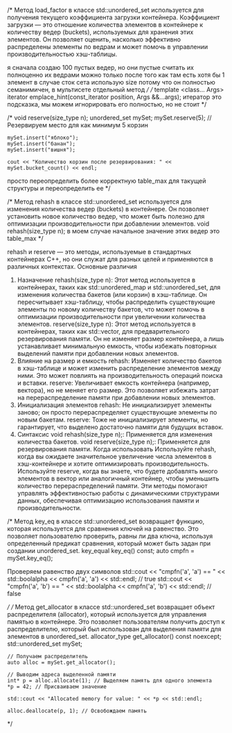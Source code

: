  /*
  Метод load_factor в классе std::unordered_set используется для получения
  текущего коэффициента загрузки контейнера. Коэффициент загрузки — это
  отношение количества элементов в контейнере к количеству ведер (buckets),
  используемых для хранения этих элементов. Он позволяет оценить, насколько
  эффективно распределены элементы по ведрам и может помочь в управлении
  производительностью хэш-таблицы.

  я сначала создаю 100 пустых ведер, но они пустые
  считать их полноценно их ведрами можно только после того как там есть хотя бы
  1 элемент в случае сток сета использую size потому что он полностью
  семанимичен, в мультисете отдельный метод
  */
  /*
    template <class... Args>
    iterator emplace_hint(const_iterator position, Args &&...args);
  итератор это подсказка, мы можем игнорировать его полностью, но не стоит
  */








  /*
  void reserve(size_type n);
   unordered_set<string> mySet;
    mySet.reserve(5); // Резервируем место для как минимум 5 корзин

    mySet.insert("яблоко");
    mySet.insert("банан");
    mySet.insert("вишня");

    cout << "Количество корзин после резервирования: " << mySet.bucket_count() << endl;

  просто переопределить более корректную table_max для такущей структуры
  и переопределить ее
  */

  /*
  Метод rehash в классе std::unordered_set используется для изменения количества
  ведер (buckets) в контейнере. Он позволяет установить новое количество ведер,
  что может быть полезно для оптимизации производительности при добавлении
  элементов.
  void rehash(size_type n);
  в моем случае начальное значение этих ведер это table_max
  */


rehash и reserve — это методы, используемые в стандартных контейнерах C++, но они служат для разных целей и применяются в различных контекстах.
Основные различия
1. Назначение
rehash(size_type n): Этот метод используется в контейнерах, таких как std::unordered_map и std::unordered_set, для изменения количества бакетов (или корзин) в хэш-таблице. Он пересчитывает хэш-таблицу, чтобы распределить существующие элементы по новому количеству бакетов, что может помочь в оптимизации производительности при увеличении количества элементов.
reserve(size_type n): Этот метод используется в контейнерах, таких как std::vector, для предварительного резервирования памяти. Он не изменяет размер контейнера, а лишь устанавливает минимальную емкость, чтобы избежать повторных выделений памяти при добавлении новых элементов.
2. Влияние на размер и емкость
rehash: Изменяет количество бакетов в хэш-таблице и может изменить распределение элементов между ними. Это может повлиять на производительность операций поиска и вставки.
reserve: Увеличивает емкость контейнера (например, вектора), но не меняет его размер. Это позволяет избежать затрат на перераспределение памяти при добавлении новых элементов.
3. Инициализация элементов
rehash: Не инициализирует элементы заново; он просто перераспределяет существующие элементы по новым бакетам.
reserve: Тоже не инициализирует элементы, но гарантирует, что выделено достаточно памяти для будущих вставок.
4. Синтаксис
void rehash(size_type n);: Применяется для изменения количества бакетов.
void reserve(size_type n);: Применяется для резервирования памяти.
Когда использовать
Используйте rehash, когда вы ожидаете значительное увеличение числа элементов в хэш-контейнере и хотите оптимизировать производительность.
Используйте reserve, когда вы знаете, что будете добавлять много элементов в вектор или аналогичный контейнер, чтобы уменьшить количество перераспределений памяти.
Эти методы помогают управлять эффективностью работы с динамическими структурами данных, обеспечивая оптимизацию использования памяти и производительности.






































  /*
  Метод key_eq в классе std::unordered_set возвращает функцию, которая
  используется для сравнения ключей на равенство. Это позволяет пользователю
  проверить, равны ли два ключа, используя определенный предикат сравнения,
  который может быть задан при создании unordered_set.
  key_equal key_eq() const;
      auto cmpfn = mySet.key_eq();

  Проверяем равенство двух символов
    std::cout << "cmpfn('a', 'a') == " << std::boolalpha << cmpfn('a', 'a') <<
  std::endl; // true 
  std::cout << "cmpfn('a', 'b') == " << std::boolalpha <<
  cmpfn('a', 'b') << std::endl; // false

  */
  /*
  Метод get_allocator в классе std::unordered_set возвращает объект
  распределителя (allocator), который используется для управления памятью в
  контейнере. Это позволяет пользователям получить доступ к распределителю,
  который был использован для выделения памяти для элементов в unordered_set.
  allocator_type get_allocator() const noexcept;
    std::unordered_set<int> mySet;

    // Получаем распределитель
    auto alloc = mySet.get_allocator();

    // Выводим адреса выделенной памяти
    int* p = alloc.allocate(1); // Выделяем память для одного элемента
    *p = 42; // Присваиваем значение

    std::cout << "Allocated memory for value: " << *p << std::endl;

    alloc.deallocate(p, 1); // Освобождаем память
  */
